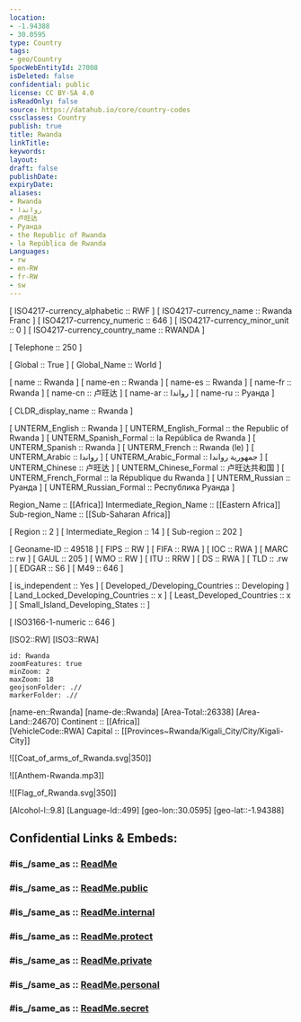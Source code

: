 ```yaml
---
location:
- -1.94388
- 30.0595
type: Country
tags:
- geo/Country
SpocWebEntityId: 27008
isDeleted: false
confidential: public
license: CC BY-SA 4.0
isReadOnly: false
source: https://datahub.io/core/country-codes
cssclasses: Country
publish: true
title: Rwanda
linkTitle: 
keywords: 
layout: 
draft: false
publishDate: 
expiryDate: 
aliases:
- Rwanda
- رواندا
- 卢旺达
- Руанда
- the Republic of Rwanda
- la República de Rwanda
Languages:
- rw
- en-RW
- fr-RW
- sw
---
```



[	ISO4217-currency_alphabetic	 :: RWF ] 
[	ISO4217-currency_name	 :: Rwanda Franc ] 
[	ISO4217-currency_numeric	 :: 646 ] 
[	ISO4217-currency_minor_unit	 :: 0 ] 
[	ISO4217-currency_country_name	 :: RWANDA ] 

[	Telephone	 :: 250 ] 

[	Global	 :: True ] 
[	Global_Name	 :: World ] 

[	name	 :: Rwanda ] 
[	name-en	 :: Rwanda ] 
[	name-es	 :: Rwanda ] 
[	name-fr	 :: Rwanda ] 
[	name-cn	 :: 卢旺达 ] 
[	name-ar	 :: رواندا ] 
[	name-ru	 :: Руанда ] 

[	CLDR_display_name	 :: Rwanda ] 

[	UNTERM_English	 :: Rwanda ] 
[	UNTERM_English_Formal	 :: the Republic of Rwanda ] 
[	UNTERM_Spanish_Formal	 :: la República de Rwanda ] 
[	UNTERM_Spanish	 :: Rwanda ] 
[	UNTERM_French	 :: Rwanda (le) ] 
[	UNTERM_Arabic	 :: رواندا ] 
[	UNTERM_Arabic_Formal	 :: جمهورية رواندا ] 
[	UNTERM_Chinese	 :: 卢旺达 ] 
[	UNTERM_Chinese_Formal	 :: 卢旺达共和国 ] 
[	UNTERM_French_Formal	 :: la République du Rwanda ] 
[	UNTERM_Russian	 :: Руанда ] 
[	UNTERM_Russian_Formal	 :: Республика Руанда ] 

Region_Name ::  [[Africa]] 
Intermediate_Region_Name ::  [[Eastern Africa]] 
Sub-region_Name ::  [[Sub-Saharan Africa]] 

[	Region	 :: 2 ] 
[	Intermediate_Region	 :: 14 ] 
[	Sub-region	 :: 202 ] 

[	Geoname-ID	 :: 49518 ] 
[	FIPS	 :: RW ] 
[	FIFA	 :: RWA ] 
[	IOC	 :: RWA ] 
[	MARC	 :: rw ] 
[	GAUL	 :: 205 ] 
[	WMO	 :: RW ] 
[	ITU	 :: RRW ] 
[	DS	 :: RWA ] 
[	TLD	 :: .rw ] 
[	EDGAR	 :: S6 ] 
[	M49	 :: 646 ] 

[	is_independent	 :: Yes ] 
[	Developed_/Developing_Countries	 :: Developing ] 
[	Land_Locked_Developing_Countries	 :: x ] 
[	Least_Developed_Countries	 :: x ] 
[	Small_Island_Developing_States	 ::  ] 

[	ISO3166-1-numeric	 :: 646 ] 

[ISO2::RW] 
[ISO3::RWA] 

```leaflet
id: Rwanda
zoomFeatures: true 
minZoom: 2 
maxZoom: 18
geojsonFolder: .//
markerFolder: .//
```

[name-en::Rwanda] 
[name-de::Rwanda] 
[Area-Total::26338] 
[Area-Land::24670] 
Continent :: [[Africa]]  
[VehicleCode::RWA] 
Capital :: [[Provinces~Rwanda/Kigali_City/City/Kigali-City]]  

![[Coat_of_arms_of_Rwanda.svg|350]] 

![[Anthem-Rwanda.mp3]] 

![[Flag_of_Rwanda.svg|350]] 

[Alcohol-l::9.8] 
[Language-Id::499] 
[geo-lon::30.0595] 
[geo-lat::-1.94388] 


## Confidential Links & Embeds: 

### #is_/same_as :: [ReadMe](/_Standards/Earth/Continent/Africa/Africa~Central/Rwanda/ReadMe.md) 

### #is_/same_as :: [ReadMe.public](/_public/Earth/Continent/Africa/Africa~Central/Rwanda/ReadMe.public.md) 

### #is_/same_as :: [ReadMe.internal](/_internal/Earth/Continent/Africa/Africa~Central/Rwanda/ReadMe.internal.md) 

### #is_/same_as :: [ReadMe.protect](/_protect/Earth/Continent/Africa/Africa~Central/Rwanda/ReadMe.protect.md) 

### #is_/same_as :: [ReadMe.private](/_private/Earth/Continent/Africa/Africa~Central/Rwanda/ReadMe.private.md) 

### #is_/same_as :: [ReadMe.personal](/_personal/Earth/Continent/Africa/Africa~Central/Rwanda/ReadMe.personal.md) 

### #is_/same_as :: [ReadMe.secret](/_secret/Earth/Continent/Africa/Africa~Central/Rwanda/ReadMe.secret.md)

